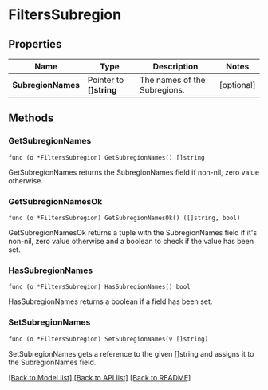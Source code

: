 # FiltersSubregion

## Properties

Name | Type | Description | Notes
------------ | ------------- | ------------- | -------------
**SubregionNames** | Pointer to **[]string** | The names of the Subregions. | [optional] 

## Methods

### GetSubregionNames

`func (o *FiltersSubregion) GetSubregionNames() []string`

GetSubregionNames returns the SubregionNames field if non-nil, zero value otherwise.

### GetSubregionNamesOk

`func (o *FiltersSubregion) GetSubregionNamesOk() ([]string, bool)`

GetSubregionNamesOk returns a tuple with the SubregionNames field if it's non-nil, zero value otherwise
and a boolean to check if the value has been set.

### HasSubregionNames

`func (o *FiltersSubregion) HasSubregionNames() bool`

HasSubregionNames returns a boolean if a field has been set.

### SetSubregionNames

`func (o *FiltersSubregion) SetSubregionNames(v []string)`

SetSubregionNames gets a reference to the given []string and assigns it to the SubregionNames field.


[[Back to Model list]](../README.md#documentation-for-models) [[Back to API list]](../README.md#documentation-for-api-endpoints) [[Back to README]](../README.md)



